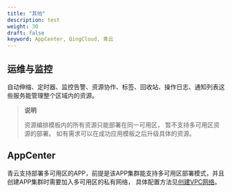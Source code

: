 ```yaml
---
title: "其他"
description: test
weight: 30
draft: false
keyword: AppCenter, QingCloud, 青云
---
```


## 运维与监控

自动伸缩、定时器、监控告警、资源协作、标签、回收站、操作日志、通知列表这些服务能管理整个区域内的资源。

> **说明**
>
> 资源编排模板内的所有资源只能部署在同一可用区， 暂不支持多可用区资源的部署。 如有需求可以在成功应用模板之后升级具体的资源。

## AppCenter

青云支持部署多可用区的APP，前提是该APP集群能支持多可用区部署模式，并且创建APP集群时需要加入多可用区的私有网络， 具体配置方法见[创建VPC网络](/network/vpc/manual/vpcnet/10_create_vpc)。

